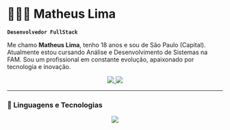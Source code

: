 # 👨🏼‍💻 Matheus Lima

**`Desenvolvedor FullStack`**

Me chamo **Matheus Lima**, tenho 18 anos e sou de São Paulo (Capital). Atualmente estou cursando Análise e Desenvolvimento de Sistemas na FAM. Sou um profissional em constante evolução, apaixonado por tecnologia e inovação.

<p align="center">
  <a href="https://www.linkedin.com/in/matheusliima/" target="_blank">
    <img src="https://img.shields.io/badge/-LinkedIn-0A66C2?style=for-the-badge&logo=linkedin&logoColor=white">
  </a>
  <a href="mailto:matheusliima.in@gmail.com">
    <img src="https://img.shields.io/badge/-Email-EA4335?style=for-the-badge&logo=gmail&logoColor=white">
  </a>
</p>

---

### 🤖 Linguagens e Tecnologias

<p align="center">
  <img src="https://skillicons.dev/icons?i=js,html,css,cs,github" />
</p>
